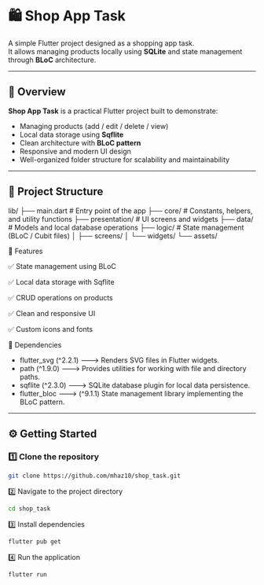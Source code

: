 # 🛍️ Shop App Task

A simple Flutter project designed as a shopping app task.  
It allows managing products locally using **SQLite** and state management through **BLoC** architecture.

---

## 📱 Overview

**Shop App Task** is a practical Flutter project built to demonstrate:
- Managing products (add / edit / delete / view)
- Local data storage using **Sqflite**
- Clean architecture with **BLoC pattern**
- Responsive and modern UI design
- Well-organized folder structure for scalability and maintainability

---

## 🧱 Project Structure

lib/
├── main.dart # Entry point of the app
├── core/ # Constants, helpers, and utility functions
├── presentation/ # UI screens and widgets
├── data/ # Models and local database operations
├── logic/ # State management (BLoC / Cubit files)
│ ├── screens/
│ └── widgets/
└── assets/

🧠 Features

✅ State management using BLoC

✅ Local data storage with Sqflite

✅ CRUD operations on products

✅ Clean and responsive UI

✅ Custom icons and fonts

🧩 Dependencies
- flutter_svg (^2.2.1) --->	Renders SVG files in Flutter widgets.
- path (^1.9.0) --->	Provides utilities for working with file and directory paths.
- sqflite (^2.3.0) --->	SQLite database plugin for local data persistence.
- flutter_bloc  ---> (^9.1.1)	State management library implementing the BLoC pattern.


---

## ⚙️ Getting Started

### 1️⃣ Clone the repository
```bash
git clone https://github.com/mhaz10/shop_task.git
```
2️⃣ Navigate to the project directory
```bash
cd shop_task
```
3️⃣ Install dependencies
```bash
flutter pub get
```
4️⃣ Run the application
```bash
flutter run
```
